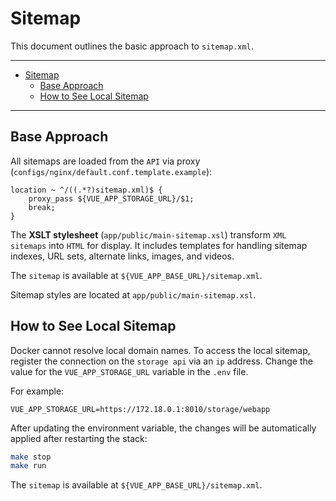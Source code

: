 # Sitemap

This document outlines the basic approach to `sitemap.xml`.

---

<!-- TOC -->

-   [Sitemap](#sitemap)
    -   [Base Approach](#base-approach)
    -   [How to See Local Sitemap](#how-to-see-local-sitemap)

<!-- TOC -->

---

## Base Approach

All sitemaps are loaded from the `API` via proxy (`configs/nginx/default.conf.template.example`):

```nginx
location ~ ^/((.*?)sitemap.xml)$ {
    proxy_pass ${VUE_APP_STORAGE_URL}/$1;
    break;
}
```

The **XSLT stylesheet** (`app/public/main-sitemap.xsl`) transform `XML sitemaps` into `HTML` for
display. It includes templates for handling sitemap indexes, URL sets, alternate links, images, and
videos.

The `sitemap` is available at `${VUE_APP_BASE_URL}/sitemap.xml`.

Sitemap styles are located at `app/public/main-sitemap.xsl`.

## How to See Local Sitemap

Docker cannot resolve local domain names. To access the local sitemap, register the connection on
the `storage api` via an `ip` address. Change the value for the `VUE_APP_STORAGE_URL` variable in
the `.env` file.

For example:

```dotenv
VUE_APP_STORAGE_URL=https://172.18.0.1:8010/storage/webapp
```

After updating the environment variable, the changes will be automatically applied after restarting
the stack:

```bash
make stop
make run
```

The `sitemap` is available at `${VUE_APP_BASE_URL}/sitemap.xml`.
